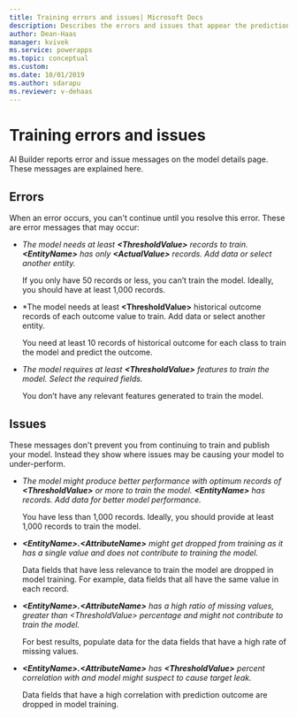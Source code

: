 ```yaml
---
title: Training errors and issues| Microsoft Docs
description: Describes the errors and issues that appear the prediction model details page
author: Dean-Haas
manager: kvivek
ms.service: powerapps
ms.topic: conceptual
ms.custom: 
ms.date: 10/01/2019
ms.author: sdarapu
ms.reviewer: v-dehaas
---
```


# Training errors and issues

AI Builder reports error and issue messages on the model details page. These messages are explained here.

## Errors

When an error occurs, you can't continue until you resolve this error. These are error messages that may occur:

- *The model needs at least **\<ThresholdValue>** records to train. **\<EntityName>** has only **\<ActualValue>** records. Add data or select another entity.*

    If you only have 50 records or less, you can’t train the model. Ideally, you should have at least 1,000 records.

- *The model needs at least **\<ThresholdValue>** historical outcome records of each outcome value to train. Add data or select another entity.

    You need at least 10 records of historical outcome for each class to train the model and predict the outcome.

- *The model requires at least **\<ThresholdValue>** features to train the model. Select the required fields.*

    You don’t have any relevant features generated to train the model.

## Issues

These messages don't prevent you from continuing to train and publish your model. Instead they show where issues may be causing your model to under-perform.

- *The model might produce better performance with optimum records of **\<ThresholdValue>** or more to train the model. **\<EntityName>** has <ActualValue> records. Add data for better model performance.*

    You have less than 1,000 records. Ideally, you should provide at least 1,000 records to train the model.

- ***\<EntityName>.\<AttributeName>** might get dropped from training as it has a single value and does not contribute to training the model.*

    Data fields that have less relevance to train the model are dropped in model training.  For example, data fields that all have the same value in each record.

- ***\<EntityName>.\<AttributeName>** has a high ratio of missing values, greater than *\<ThresholdValue>* percentage and might not contribute to train the model.*

    For best results, populate data for the data fields that have a high rate of missing values.

- ***\<EntityName>.\<AttributeName>** has **\<ThresholdValue>** percent correlation <CorrelationName> with <OutcomeAttributeName> and model might suspect to cause target leak.*

    Data fields that have a high correlation with prediction outcome are dropped in model training.

